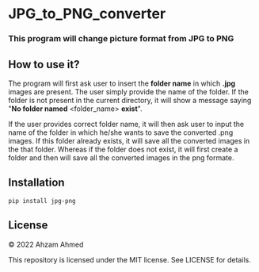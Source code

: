 # JPG_to_PNG_converter
### **This program will change picture format from JPG to PNG** 

## How to use it?
The program will first ask user to insert the **folder name** in which **.jpg** images are present. The user simply provide the name of the folder.
If the folder is not present in the current directory, it will show a message saying "**No folder named** <folder_name> **exist**".


If the user provides correct folder name, it will then ask user to input the name of the folder in which he/she wants to save the converted .png images.
If this folder already exists, it will save all the converted images in the that folder. Whereas if the folder does not exist, it will first create a folder and then will save all the converted images in the png formate.


## Installation
```pip install jpg-png```


## License

© 2022 Ahzam Ahmed

This repository is licensed under the MIT license. See LICENSE for details.
